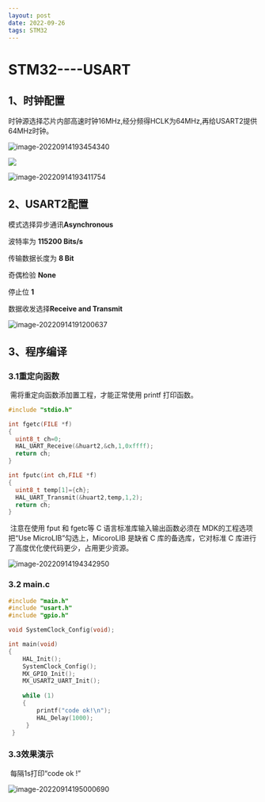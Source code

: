 ```yaml
---
layout: post
date: 2022-09-26
tags: STM32
---
```


# STM32----USART

## 1、时钟配置

​		时钟源选择芯片内部高速时钟16MHz,经分频得HCLK为64MHz,再给USART2提供64MHz时钟。

![image-20220914193454340](C:\Users\zxr021109\AppData\Roaming\Typora\typora-user-images\image-20220914193454340.png)

![](C:\Users\zxr021109\AppData\Roaming\Typora\typora-user-images\image-20220914193351662.png)



![image-20220914193411754](C:\Users\zxr021109\AppData\Roaming\Typora\typora-user-images\image-20220914193411754.png)

## 2、USART2配置

模式选择异步通讯**Asynchronous**

波特率为 **115200 Bits/s**

传输数据长度为 **8 Bit**

奇偶检验 **None**

停止位 **1**

数据收发选择**Receive and Transmit**

![image-20220914191200637](C:\Users\zxr021109\AppData\Roaming\Typora\typora-user-images\image-20220914191200637.png)

## 3、程序编译

### 3.1重定向函数

​		需将重定向函数添加置工程，才能正常使用 printf 打印函数。

```c
#include "stdio.h"

int fgetc(FILE *f)
{
  uint8_t ch=0;
  HAL_UART_Receive(&huart2,&ch,1,0xffff);
  return ch;
}

int fputc(int ch,FILE *f)
{
  uint8_t temp[1]={ch};
  HAL_UART_Transmit(&huart2,temp,1,2);
  return ch;
}

```

​		注意在使用 fput 和 fgetc等 C 语言标准库输入输出函数必须在 MDK的工程选项把“Use MicroLIB”勾选上，MicoroLIB 是缺省 C 库的备选库，它对标准 C 库进行了高度优化使代码更少，占用更少资源。

![image-20220914194342950](C:\Users\zxr021109\AppData\Roaming\Typora\typora-user-images\image-20220914194342950.png)



### 3.2 main.c

```c
#include "main.h"
#include "usart.h"
#include "gpio.h"

void SystemClock_Config(void);

int main(void)
{  
	HAL_Init();
    SystemClock_Config();
    MX_GPIO_Init();
  	MX_USART2_UART_Init();
  	
    while (1)
  	{
		printf("code ok!\n");
		HAL_Delay(1000);
     }
 }
```

### 3.3效果演示

​		每隔1s打印“code ok !”

![image-20220914195000690](C:\Users\zxr021109\AppData\Roaming\Typora\typora-user-images\image-20220914195000690.png)